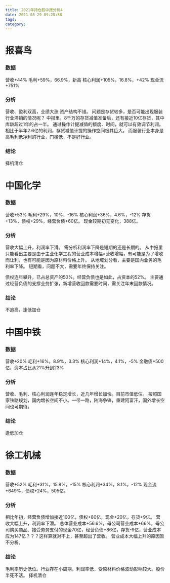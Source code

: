 ```yaml
---
title: 2021年持仓股中报分析4
date: 2021-08-29 09:28:58
tags:
category:
---
```

# 报喜鸟 
### 数据
营收+44%
毛利+59%，66.9%，新高
核心利润+105%，16.8%，+42%
现金流+751%
### 分析
营收、盈利双高，业绩大涨
资产结构不错。
问题是存货较多，是否可能出现服装行业滞销的情况呢？
中报里，8千万的存货减值准备后，还有接近10亿存货，其中库龄超过1年的占一半。
通过操作计提减值的额度、时间，就可以有效调节利润。
相比于半年2.6亿的利润，存货减值计提的操作空间极其巨大。
而服装行业本身是高毛利低净利的行业，门槛低，不是好行业。
### 结论
择机清仓

# 中国化学 
### 数据
营收+53%
毛利+29%，10%，-16%
核心利润+36%，4.6%，-12%
存货+13%，债权+29%，经营负债+60亿。
现金较期初无变化，388亿。
### 分析
营收大幅上升，利润率下滑。
需分析利润率下降是短期的还是长期的。
从中报里只能看出主要是由于主业化学工程的营业成本增幅>营收增幅，有可能是为了增收而让利，也有可能是因为原材料价格上升。
从地域划分看，主要是国内业务的毛利率下降。
短期看，问题不大，需要年终保持关注。

债权连年攀升，已占总资产的50%。经营负债也是如此，占资本的52%。
主要通过经营负债的支撑业务扩张，新增营收回款需要时间，需关注年末回款情况。
### 结论
不追高，逢低加仓

# 中国中铁
### 数据
营收+20%
毛利+16%，8.9%，3.3%
核心利润+14%，4.1%，-5%
金融债+500亿，资本占比从21%升到23%

### 分析
营收、毛利、核心利润连年稳定增长，近几年增长加快。目前市值低估。
按照国家铁路规划，国内增长空间不小。一带一路，陆海争锋，重建阿富汗，国外增长空间也可期待。
### 结论
逢低加仓

# 徐工机械
### 数据
营收+52%
毛利+31%，15.8%，-15%
核心利润+34%，8.1%，-12%
现金流+649%，债权+24%，505亿。
### 分析
相比年初，经营负债增加接近100亿，债权+80亿，现金+20亿，存货+9亿。
营收大幅上升，利润率下滑。
总体营业成本+56.6%，母公司营业成本+66%，母公司购买商品、接受劳务支付的现金70亿，经营负债+86亿，存货-9亿，营业成本应为147亿？？？这样算就对不上，甚至超出了营收。
营业成本大幅上升的原因暂不分析。
### 结论
毛利率历史低位。行业存在小周期，利润率低，受原材料价格波动影响较大。股价半死不活。
择机清仓
